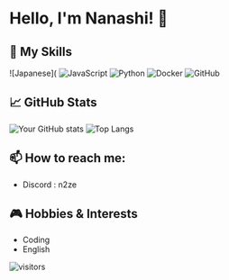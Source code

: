 # Hello, I'm Nanashi! 👋

## 🔧 My Skills
![Japanese](
![JavaScript](https://img.shields.io/badge/-JavaScript-black?style=flat-square&logo=javascript)
![Python](https://img.shields.io/badge/-Python-black?style=flat-square&logo=Python)
![Docker](https://img.shields.io/badge/-Docker-2496ED?style=flat-square&logo=docker)
![GitHub](https://img.shields.io/badge/-GitHub-181717?style=flat-square&logo=github)

## 📈 GitHub Stats

![Your GitHub stats](https://github-readme-stats.vercel.app/api?username=n4n45h1&show_icons=true&theme=radical)
![Top Langs](https://github-readme-stats.vercel.app/api/top-langs/?username=n4n45h1&layout=compact&theme=radical)

## 📫 How to reach me:

- Discord : n2ze
  
## 🎮 Hobbies & Interests

- Coding
- English

![visitors](https://visitor-badge.glitch.me/badge?page_id=n4n45h1.n4n45h1)
